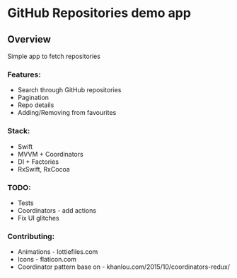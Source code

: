 # GitHub Repositories demo app

## Overview

Simple app to fetch repositories

### Features:

-   Search through GitHub repositories
-   Pagination
-   Repo details
-   Adding/Removing from favourites

### Stack:

-   Swift
-   MVVM + Coordinators
-   DI + Factories
-   RxSwift, RxCocoa

### TODO:

-   Tests
-   Coordinators - add actions 
-   Fix UI glitches

### Contributing:
-   Animations - lottiefiles.com
-   Icons - flaticon.com
-   Coordinator pattern base on - khanlou.com/2015/10/coordinators-redux/
